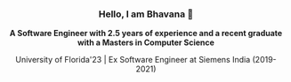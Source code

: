 <h3 align="center">Hello, I am Bhavana 👋 </h3>
<p align="center"><b>A Software Engineer with 2.5 years of experience and a recent graduate with a Masters in Computer Science</b> </p>
<p align="center">University of Florida'23 | Ex Software Engineer at Siemens India (2019-2021) </p>


<!--
**BhavanaNammi0907/BhavanaNammi0907** is a ✨ _special_ ✨ repository because its `README.md` (this file) appears on your GitHub profile.

Here are some ideas to get you started:

- 🔭 I’m currently working on ...
- 🌱 I’m currently learning ...
- 👯 I’m looking to collaborate on ...
- 🤔 I’m looking for help with ...
- 💬 Ask me about ...
- 📫 How to reach me: ...
- 😄 Pronouns: ...
- ⚡ Fun fact: ...
-->
